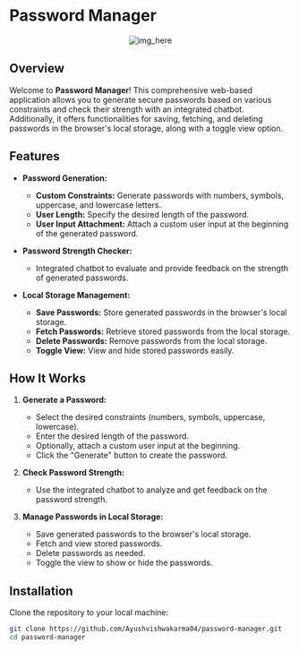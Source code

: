 # Password Manager

<div align="center">
  <img src="https://cdn-icons-png.flaticon.com/512/4305/4305535.png" alt="img_here">
</div>

## Overview

Welcome to **Password Manager**! This comprehensive web-based application allows you to generate secure passwords based on various constraints and check their strength with an integrated chatbot. Additionally, it offers functionalities for saving, fetching, and deleting passwords in the browser's local storage, along with a toggle view option.

## Features

- **Password Generation:**
  - **Custom Constraints:** Generate passwords with numbers, symbols, uppercase, and lowercase letters.
  - **User Length:** Specify the desired length of the password.
  - **User Input Attachment:** Attach a custom user input at the beginning of the generated password.

- **Password Strength Checker:**
  - Integrated chatbot to evaluate and provide feedback on the strength of generated passwords.

- **Local Storage Management:**
  - **Save Passwords:** Store generated passwords in the browser's local storage.
  - **Fetch Passwords:** Retrieve stored passwords from the local storage.
  - **Delete Passwords:** Remove passwords from the local storage.
  - **Toggle View:** View and hide stored passwords easily.

## How It Works

1. **Generate a Password:**
   - Select the desired constraints (numbers, symbols, uppercase, lowercase).
   - Enter the desired length of the password.
   - Optionally, attach a custom user input at the beginning.
   - Click the "Generate" button to create the password.

2. **Check Password Strength:**
   - Use the integrated chatbot to analyze and get feedback on the password strength.

3. **Manage Passwords in Local Storage:**
   - Save generated passwords to the browser's local storage.
   - Fetch and view stored passwords.
   - Delete passwords as needed.
   - Toggle the view to show or hide the passwords.

## Installation

Clone the repository to your local machine:

```bash
git clone https://github.com/Ayushvishwakarma04/password-manager.git
cd password-manager
